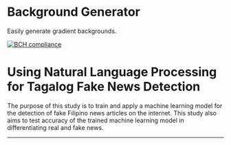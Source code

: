 # Background Generator
Easily generate gradient backgrounds.

[![BCH compliance](https://bettercodehub.com/edge/badge/MarshmallowMann/BackgroundGenerator?branch=master)](https://bettercodehub.com/)

# Using Natural Language Processing for Tagalog Fake News Detection
The purpose of this study is to train and apply a machine learning model for the detection of fake Filipino news articles on the internet. This study also aims to test accuracy of the trained machine learning model in differentiating real and fake news.

---
